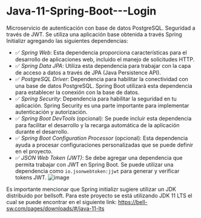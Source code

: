 # Java-11-Spring-Boot---Login
Microservicio de autenticación con base de datos PostgreSQL. Seguridad a través de JWT.
Se utiliza una aplicación base obtenida a través Spring Initializr agregando las siguientes dependencias:
* ✅ *Spring Web*: Esta dependencia proporciona características para el desarrollo de aplicaciones web, incluido el manejo de solicitudes HTTP.
* ✅ *Spring Data JPA*: Utiliza esta dependencia para trabajar con la capa de acceso a datos a través de JPA (Java Persistence API). 
* ✅ *PostgreSQL Driver*: Dependencia para habilitar la conectividad con una base de datos PostgreSQL. Spring Boot utilizará esta dependencia para establecer la conexión con la base de datos.
* ✅ *Spring Security*: Dependencia para habilitar la seguridad en tu aplicación. Spring Security es una parte importante para implementar autenticación y autorización.
* ✅ *Spring Boot DevTools* (opcional): Se puede incluir esta dependencia para facilitar el desarrollo y la recarga automática de la aplicación durante el desarrollo.
* ✅ *Spring Boot Configuration Processor* (opcional): Esta dependencia ayuda a procesar configuraciones personalizadas que se puede definir en el proyecto.
* ✅ *JSON Web Token (JWT)*: Se debe agregar una dependencia que permita trabajar con JWT en Spring Boot. Se puede utilizar una dependencia como `io.jsonwebtoken:jjwt` para generar y verificar tokens JWT.
![image](https://github.com/hamv15/Java-11-Spring-Boot---Login/assets/47130351/d9189051-2753-4637-bba7-b0815d175466)

Es importante mencionar que Spring initializr sugiere utilizar un JDK distribuido por bellsoft. Para este proyecto se está utilizando JDK 11 LTS el cual se puede encontrar en el siguiente link: https://bell-sw.com/pages/downloads/#/java-11-lts
  
